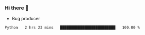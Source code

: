 ### Hi there 👋
* Bug producer
<!--START_SECTION:waka-->
```text
Python   2 hrs 23 mins   █████████████████████████   100.00 % 
```
<!--END_SECTION:waka-->
